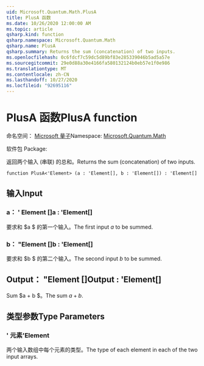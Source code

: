 ```yaml
---
uid: Microsoft.Quantum.Math.PlusA
title: PlusA 函数
ms.date: 10/26/2020 12:00:00 AM
ms.topic: article
qsharp.kind: function
qsharp.namespace: Microsoft.Quantum.Math
qsharp.name: PlusA
qsharp.summary: Returns the sum (concatenation) of two inputs.
ms.openlocfilehash: 0c6fdcf7c59dc5d89bf83e285339046b5ad5a57e
ms.sourcegitcommit: 29e0d88a30e4166fa580132124b0eb57e1f0e986
ms.translationtype: MT
ms.contentlocale: zh-CN
ms.lasthandoff: 10/27/2020
ms.locfileid: "92695116"
---
```

# <a name="plusa-function"></a><span data-ttu-id="63b99-102">PlusA 函数</span><span class="sxs-lookup"><span data-stu-id="63b99-102">PlusA function</span></span>

<span data-ttu-id="63b99-103">命名空间： [Microsoft 量子](xref:Microsoft.Quantum.Math)</span><span class="sxs-lookup"><span data-stu-id="63b99-103">Namespace: [Microsoft.Quantum.Math](xref:Microsoft.Quantum.Math)</span></span>

<span data-ttu-id="63b99-104">软件包 [](https://nuget.org/packages/)</span><span class="sxs-lookup"><span data-stu-id="63b99-104">Package: [](https://nuget.org/packages/)</span></span>


<span data-ttu-id="63b99-105">返回两个输入 (串联) 的总和。</span><span class="sxs-lookup"><span data-stu-id="63b99-105">Returns the sum (concatenation) of two inputs.</span></span>

```qsharp
function PlusA<'Element> (a : 'Element[], b : 'Element[]) : 'Element[]
```


## <a name="input"></a><span data-ttu-id="63b99-106">输入</span><span class="sxs-lookup"><span data-stu-id="63b99-106">Input</span></span>

### <a name="a--element"></a><span data-ttu-id="63b99-107">a： ' Element []</span><span class="sxs-lookup"><span data-stu-id="63b99-107">a : 'Element[]</span></span>

<span data-ttu-id="63b99-108">要求和 $a $ 的第一个输入。</span><span class="sxs-lookup"><span data-stu-id="63b99-108">The first input $a$ to be summed.</span></span>


### <a name="b--element"></a><span data-ttu-id="63b99-109">b： "Element []</span><span class="sxs-lookup"><span data-stu-id="63b99-109">b : 'Element[]</span></span>

<span data-ttu-id="63b99-110">要求和 $b $ 的第二个输入。</span><span class="sxs-lookup"><span data-stu-id="63b99-110">The second input $b$ to be summed.</span></span>



## <a name="output--element"></a><span data-ttu-id="63b99-111">Output： "Element []</span><span class="sxs-lookup"><span data-stu-id="63b99-111">Output : 'Element[]</span></span>

<span data-ttu-id="63b99-112">Sum $a + b $。</span><span class="sxs-lookup"><span data-stu-id="63b99-112">The sum $a + b$.</span></span>

## <a name="type-parameters"></a><span data-ttu-id="63b99-113">类型参数</span><span class="sxs-lookup"><span data-stu-id="63b99-113">Type Parameters</span></span>

### <a name="element"></a><span data-ttu-id="63b99-114">' 元素</span><span class="sxs-lookup"><span data-stu-id="63b99-114">'Element</span></span>

<span data-ttu-id="63b99-115">两个输入数组中每个元素的类型。</span><span class="sxs-lookup"><span data-stu-id="63b99-115">The type of each element in each of the two input arrays.</span></span>